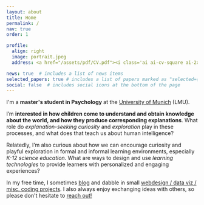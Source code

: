 ```yaml
---
layout: about
title: Home
permalink: /
nav: true
order: 1

profile:
  align: right
  image: portrait.jpeg
  address: <a href="/assets/pdf/CV.pdf"><i class='ai ai-cv-square ai-2x'></i></a> <a href="mailto:adaniabutto@gmail.com"><i class='fas fa-envelope fa-2x'></i></a> <a href="https://github.com/adaniabutto"><i class='fab fa-github fa-2x'></i></a><br><br>adaniabutto[at]gmail[dot]com

news: true  # includes a list of news items
selected_papers: true # includes a list of papers marked as "selected={true}"
social: false  # includes social icons at the bottom of the page
---
```

I'm a <b>master's student in Psychology</b> at the <a href="https://www.lmu.de/en/about-lmu/index.html">University of Munich</a> (LMU).

I’m <b>interested in how children come to understand and obtain knowledge about the world, and how they produce corresponding explanations</b>. What role do <em>explanation-seeking curiosity</em> and <em>exploration</em> play in these processes, and what does that teach us about human intelligence?

Relatedly, I’m also curious about how we can encourage curiosity and playful exploration in formal and informal learning environments, especially <em>K-12 science education</em>. What are ways to design and use <em>learning technologies</em> to provide learners with personalized and engaging experiences?

In my free time, I sometimes <a href="/writings/">blog</a> and dabble in small <a href="https://github.com/adaniabutto">webdesign / data viz / misc. coding projects</a>. I also always enjoy exchanging ideas with others, so please don't hesitate to <a href="mailto:adaniabutto@gmail.com">reach out!</a><br><br>